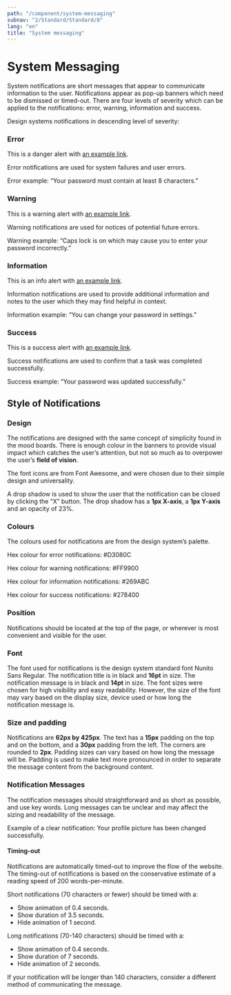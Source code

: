 ```yaml
---
path: "/component/system-messaging"
subnav: "2/Standard/Standard/8"
lang: "en"
title: "System messaging"
---
```


# System Messaging

System notifications are short messages that appear to communicate information to the user. Notifications appear as pop-up banners which need to be dismissed or timed-out. There are four levels of severity which can be applied to the notifications: error, warning, information and success.

Design systems notifications in descending level of severity:

### Error

<Alert color="danger">
    This is a danger alert with <a href="#" class="alert-link">an example link</a>.
</Alert>

<codeblock html='
    <div class="alert alert-danger" role="alert">
        This is a danger alert with <a href="#" class="alert-link">an example link</a>.
    </div>
' react='
<Alert color="danger">
    This is a danger alert with <a href="#" class="alert-link">an example link</a>.
</Alert>
'></codeblock>


Error notifications are used for system failures and user errors.

Error example: “Your password must contain at least 8 characters.”

### Warning

<Alert color="warning">
    This is a warning alert with <a href="#" class="alert-link">an example link</a>.
</Alert>

<codeblock html='
    <div class="alert alert-warning" role="alert">
        This is a warning alert with <a href="#" class="alert-link">an example link</a>.
    </div>
' react='
<Alert color="warning">
    This is a warning alert with <a href="#" class="alert-link">an example link</a>.
</Alert>
'></codeblock>

Warning notifications are used for notices of potential future errors.

Warning example: “Caps lock is on which may cause you to enter your password incorrectly.”

### Information

<Alert color="info">
    This is an info alert with <a href="#" class="alert-link">an example link</a>.
</Alert>

<codeblock html='
    <div class="alert alert-info" role="alert">
        This is an info alert with <a href="#" class="alert-link">an example link</a>.
    </div>
' react='
<Alert color="info">
    This is an info alert with <a href="#" class="alert-link">an example link</a>.
</Alert>
'></codeblock>

Information notifications are used to provide additional information and notes to the user which they may find helpful in context.

Information example: “You can change your password in settings.”

### Success

<Alert color="success">
    This is a success alert with <a href="#" class="alert-link">an example link</a>.
</Alert>

<codeblock html='
    <div class="alert alert-success" role="alert">
        This is a success alert with <a href="#" class="alert-link">an example link</a>.
    </div>
' react='
<Alert color="success">
    This is a success alert with <a href="#" class="alert-link">an example link</a>.
</Alert>
'></codeblock>

Success notifications are used to confirm that a task was completed successfully.

Success example: “Your password was updated successfully.”

## Style of Notifications

### Design

The notifications are designed with the same concept of simplicity found in the mood boards. There is enough colour in the banners to provide visual impact which catches the user’s attention, but not so much as to overpower the user’s **field of vision**.

The font icons are from Font Awesome, and were chosen due to their simple design and universality.

A drop shadow is used to show the user that the notification can be closed by clicking the “X” button. The drop shadow has a **1px X-axis**, a **1px Y-axis** and an opacity of 23%.

### **Colours**

The colours used for notifications are from the design system’s palette.

Hex colour for error notifications: \#D3080C

Hex colour for warning notifications: \#FF9900

Hex colour for information notifications: \#269ABC

Hex colour for success notifications: \#278400

### **Position**

Notifications should be located at the top of the page, or wherever is most convenient and visible for the user.

### **Font**

The font used for notifications is the design system standard font Nunito Sans Regular. The notification title is in black and **16pt** in size. The notification message is in black and **14pt** in size. The font sizes were chosen for high visibility and easy readability. However, the size of the font may vary based on the display size, device used or how long the notification message is.

### **Size and padding**

Notifications are **62px by 425px**. The text has a **15px** padding on the top and on the bottom, and a **30px** padding from the left. The corners are rounded to **2px**. Padding sizes can vary based on how long the message will be. Padding is used to make text more pronounced in order to separate the message content from the background content.

### **Notification Messages**

The notification messages should straightforward and as short as possible, and use key words. Long messages can be unclear and may affect the sizing and readability of the message.

Example of a clear notification: Your profile picture has been changed successfully.

#### Timing-out

Notifications are automatically timed-out to improve the flow of the website. The timing-out of notifications is based on the conservative estimate of a reading speed of 200 words-per-minute.

Short notifications \(70 characters or fewer\) should be timed with a:

* Show animation of 0.4 seconds.
* Show duration of 3.5 seconds.
* Hide animation of 1 second.

Long notifications \(70-140 characters\) should be timed with a:

* Show animation of 0.4 seconds.
* Show duration of 7 seconds.
* Hide animation of 2 seconds.

If your notification will be longer than 140 characters, consider a different method of communicating the message.
